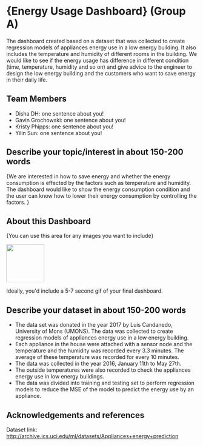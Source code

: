 # {Energy Usage Dashboard} (Group A)

The dashboard created based on a dataset that was collected to create regression models of appliances energy use in a low energy building. It also includes the temperature and humidity of different rooms in the building. We would like to see if the energy usage has difference in different condition (time, temperature, humidity and so on) and give advice to the engineer to design the low energy building and the customers who want to save energy in their daily life. 

## Team Members

- Disha DH: one sentence about you!
- Gavin Grochowski: one sentence about you!
- Kristy Phipps: one sentence about you!
- Yilin Sun: one sentence about you!

## Describe your topic/interest in about 150-200 words

{We are interested in how to save energy and whether the energy consumption is effected by the factors such as temperature and humidity. The dashboard would like to show the energy consumption condition and the user can know how to lower their energy consumption by controlling the factors. }

## About this Dashboard

{You can use this area for any images you want to include}

<img src ="images/test.png" width="100px">

Ideally, you'd include a 5-7 second gif of your final dashboard.

## Describe your dataset in about 150-200 words

* The data set was donated in the year 2017 by Luis Candanedo, University of Mons (UMONS). The data was collected to create regression models of appliances energy use in a low energy building.
* Each appliance in the house were attached with a sensor node and the temperature and the humidity was recorded every 3.3 minutes. The average of these temperature was recorded for every 10 minutes.
* The data was collected in the year 2016, January 11th to May 27th.
* The outside temperatures were also recorded to check the appliances energy use in low energy buildings.
* The data was divided into training and testing set to perform regression models to reduce the MSE of the model to predict the energy use by an appliance.

## Acknowledgements and references 

Dataset link: http://archive.ics.uci.edu/ml/datasets/Appliances+energy+prediction
